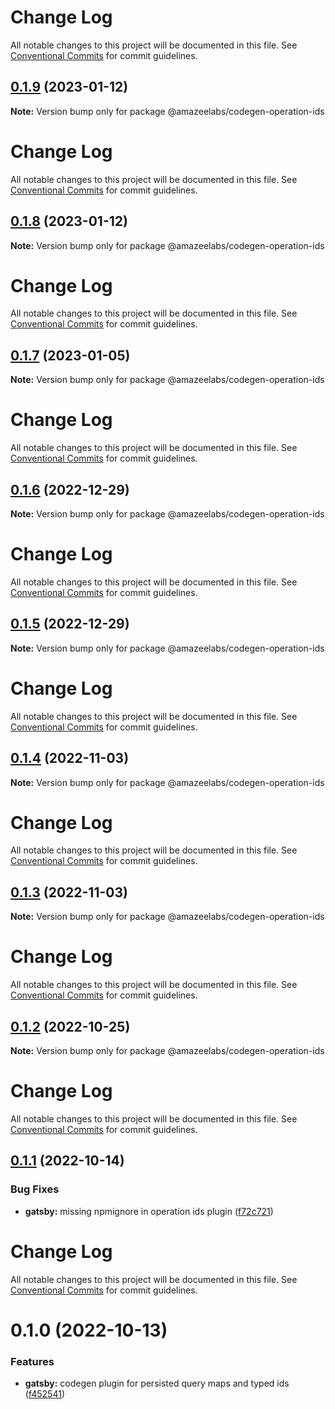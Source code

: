 # Change Log

All notable changes to this project will be documented in this file. See
[Conventional Commits](https://conventionalcommits.org) for commit guidelines.

## [0.1.9](https://github.com/AmazeeLabs/silverback-mono/compare/@amazeelabs/codegen-operation-ids@0.1.8...@amazeelabs/codegen-operation-ids@0.1.9) (2023-01-12)

**Note:** Version bump only for package @amazeelabs/codegen-operation-ids

# Change Log

All notable changes to this project will be documented in this file. See
[Conventional Commits](https://conventionalcommits.org) for commit guidelines.

## [0.1.8](https://github.com/AmazeeLabs/silverback-mono/compare/@amazeelabs/codegen-operation-ids@0.1.7...@amazeelabs/codegen-operation-ids@0.1.8) (2023-01-12)

**Note:** Version bump only for package @amazeelabs/codegen-operation-ids

# Change Log

All notable changes to this project will be documented in this file. See
[Conventional Commits](https://conventionalcommits.org) for commit guidelines.

## [0.1.7](https://github.com/AmazeeLabs/silverback-mono/compare/@amazeelabs/codegen-operation-ids@0.1.6...@amazeelabs/codegen-operation-ids@0.1.7) (2023-01-05)

**Note:** Version bump only for package @amazeelabs/codegen-operation-ids

# Change Log

All notable changes to this project will be documented in this file. See
[Conventional Commits](https://conventionalcommits.org) for commit guidelines.

## [0.1.6](https://github.com/AmazeeLabs/silverback-mono/compare/@amazeelabs/codegen-operation-ids@0.1.5...@amazeelabs/codegen-operation-ids@0.1.6) (2022-12-29)

**Note:** Version bump only for package @amazeelabs/codegen-operation-ids

# Change Log

All notable changes to this project will be documented in this file. See
[Conventional Commits](https://conventionalcommits.org) for commit guidelines.

## [0.1.5](https://github.com/AmazeeLabs/silverback-mono/compare/@amazeelabs/codegen-operation-ids@0.1.4...@amazeelabs/codegen-operation-ids@0.1.5) (2022-12-29)

**Note:** Version bump only for package @amazeelabs/codegen-operation-ids

# Change Log

All notable changes to this project will be documented in this file. See
[Conventional Commits](https://conventionalcommits.org) for commit guidelines.

## [0.1.4](https://github.com/AmazeeLabs/silverback-mono/compare/@amazeelabs/codegen-operation-ids@0.1.3...@amazeelabs/codegen-operation-ids@0.1.4) (2022-11-03)

**Note:** Version bump only for package @amazeelabs/codegen-operation-ids

# Change Log

All notable changes to this project will be documented in this file. See
[Conventional Commits](https://conventionalcommits.org) for commit guidelines.

## [0.1.3](https://github.com/AmazeeLabs/silverback-mono/compare/@amazeelabs/codegen-operation-ids@0.1.2...@amazeelabs/codegen-operation-ids@0.1.3) (2022-11-03)

**Note:** Version bump only for package @amazeelabs/codegen-operation-ids

# Change Log

All notable changes to this project will be documented in this file. See
[Conventional Commits](https://conventionalcommits.org) for commit guidelines.

## [0.1.2](https://github.com/AmazeeLabs/silverback-mono/compare/@amazeelabs/codegen-operation-ids@0.1.1...@amazeelabs/codegen-operation-ids@0.1.2) (2022-10-25)

**Note:** Version bump only for package @amazeelabs/codegen-operation-ids

# Change Log

All notable changes to this project will be documented in this file. See
[Conventional Commits](https://conventionalcommits.org) for commit guidelines.

## [0.1.1](https://github.com/AmazeeLabs/silverback-mono/compare/@amazeelabs/codegen-operation-ids@0.1.0...@amazeelabs/codegen-operation-ids@0.1.1) (2022-10-14)

### Bug Fixes

- **gatsby:** missing npmignore in operation ids plugin
  ([f72c721](https://github.com/AmazeeLabs/silverback-mono/commit/f72c7212aca370b5a91e88db53e6609e243f8d73))

# Change Log

All notable changes to this project will be documented in this file. See
[Conventional Commits](https://conventionalcommits.org) for commit guidelines.

# 0.1.0 (2022-10-13)

### Features

- **gatsby:** codegen plugin for persisted query maps and typed ids
  ([f452541](https://github.com/AmazeeLabs/silverback-mono/commit/f452541ca9131592e6d88be6dd9a3e27014c2ca6))
